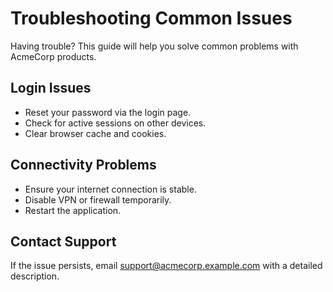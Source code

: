# Troubleshooting Common Issues

Having trouble? This guide will help you solve common problems with AcmeCorp products.

## Login Issues

- Reset your password via the login page.
- Check for active sessions on other devices.
- Clear browser cache and cookies.

## Connectivity Problems

- Ensure your internet connection is stable.
- Disable VPN or firewall temporarily.
- Restart the application.

## Contact Support

If the issue persists, email support@acmecorp.example.com with a detailed description.

